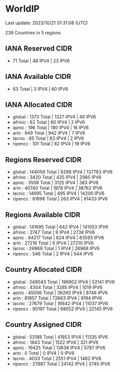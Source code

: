 # WorldIP

Last update: 2023/10/21 01:31:08 (UTC)

238 Countries in 5 regions

## IANA Reserved CIDR

- 71 Total | 48 IPV4 | 23 IPV6

## IANA Available CIDR

- 63 Total | 3 IPV4 | 60 IPV6

## IANA Allocated CIDR

- global : 1373 Total | 1327 IPV4 | 46 IPV6
- afrinic : 62 Total | 60 IPV4 | 2 IPV6
- apnic : 196 Total | 180 IPV4 | 16 IPV6
- arin : 949 Total | 942 IPV4 | 7 IPV6
- lacnic : 65 Total | 63 IPV4 | 2 IPV6
- ripencc : 101 Total | 82 IPV4 | 19 IPV6

## Regions Reserved CIDR

- global : 144059 Total | 6296 IPV4 | 137763 IPV6
- afrinic : 3420 Total | 435 IPV4 | 2985 IPV6
- apnic : 3508 Total | 3125 IPV4 | 383 IPV6
- arin : 40740 Total | 1978 IPV4 | 38762 IPV6
- lacnic : 14695 Total | 495 IPV4 | 14200 IPV6
- ripencc : 81696 Total | 263 IPV4 | 81433 IPV6

## Regions Available CIDR

- global : 141695 Total | 642 IPV4 | 141053 IPV6
- afrinic : 2747 Total | 9 IPV4 | 2738 IPV6
- apnic : 84217 Total | 624 IPV4 | 83593 IPV6
- arin : 27216 Total | 6 IPV4 | 27210 IPV6
- lacnic : 26969 Total | 1 IPV4 | 26968 IPV6
- ripencc : 546 Total | 2 IPV4 | 544 IPV6

## Country Allocated CIDR

- global : 249043 Total | 196902 IPV4 | 52141 IPV6
- afrinic : 4304 Total | 3285 IPV4 | 1019 IPV6
- apnic : 45006 Total | 36260 IPV4 | 8746 IPV6
- arin : 81857 Total | 72663 IPV4 | 9194 IPV6
- lacnic : 27679 Total | 16642 IPV4 | 11037 IPV6
- ripencc : 90197 Total | 68052 IPV4 | 22145 IPV6

## Country Assigned CIDR

- global : 53188 Total | 41853 IPV4 | 11335 IPV6
- afrinic : 1843 Total | 1522 IPV4 | 321 IPV6
- apnic : 19425 Total | 13638 IPV4 | 5787 IPV6
- arin : 0 Total | 0 IPV4 | 0 IPV6
- lacnic : 4033 Total | 2551 IPV4 | 1482 IPV6
- ripencc : 27887 Total | 24142 IPV4 | 3745 IPV6
